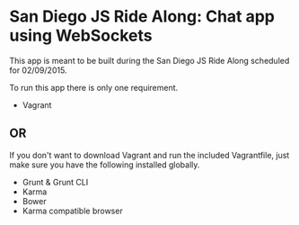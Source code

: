 # San Diego JS Ride Along: Chat app using WebSockets

This app is meant to be built during the San Diego JS Ride Along scheduled for 02/09/2015.

To run this app there is only one requirement.

- Vagrant

## OR ##

If you don't want to download Vagrant and run the included Vagrantfile, just make sure you have the following
    installed globally.

- Grunt & Grunt CLI
- Karma
- Bower
- Karma compatible browser